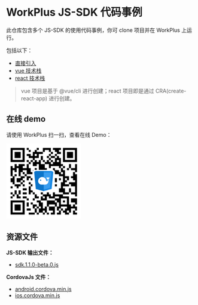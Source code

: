 # WorkPlus JS-SDK 代码事例

此仓库包含多个 JS-SDK 的使用代码事例，你可 clone 项目并在 WorkPlus 上运行。

包括以下：

* [直接引入](https://github.com/WorkPlusFE/js-sdk-demo/tree/master/normal)
* [vue 技术栈](https://github.com/WorkPlusFE/js-sdk-demo/tree/master/vue)
* [react 技术栈](https://github.com/WorkPlusFE/js-sdk-demo/tree/master/react)

> vue 项目是基于 @vue/cli 进行创建；react 项目即是通过 CRA(create-react-app) 进行创建。

## 在线 demo

请使用 WorkPlus 扫一扫，查看在线 Demo：

<p class="w6s-image">
  <img src="qrcode.png" alt="sdk demo" width="200px" />
</p>

## 资源文件

**JS-SDK 输出文件：**

* <a href="https://open.workplus.io/static/js-sdk/sdk.1.1.0-beta.0.js" download="sdk.1.1.0-beta.0.js" >sdk.1.1.0-beta.0.js</a>

**CordovaJs 文件：**

* <a href="https://open.workplus.io/static/android.cordova.min.js" download="android.cordova.min.js" >android.cordova.min.js</a>
* <a href="https://open.workplus.io/static/ios.cordova.min.js" download="ios.cordova.min.js" >ios.cordova.min.js</a>

